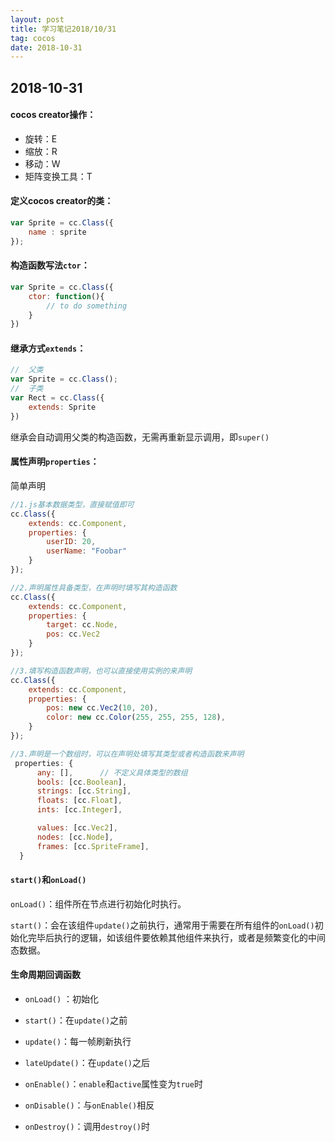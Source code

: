 ```yaml
---
layout: post
title: 学习笔记2018/10/31
tag: cocos
date: 2018-10-31
---
```




## 2018-10-31

#### cocos creator操作：

* 旋转：E
* 缩放：R
* 移动：W
* 矩阵变换工具：T

#### 定义cocos creator的类：

```javascript
var Sprite = cc.Class({
    name : sprite
});
```

#### 构造函数写法`ctor`：

```javascript
var Sprite = cc.Class({
	ctor: function(){
        // to do something
	}
})
```

#### 继承方式`extends`：

```javascript
//	父类
var Sprite = cc.Class();
//	子类
var Rect = cc.Class({
    extends: Sprite
})
```

继承会自动调用父类的构造函数，无需再重新显示调用，即`super()`

#### 属性声明`properties`：

简单声明

```javascript
//1.js基本数据类型，直接赋值即可
cc.Class({
    extends: cc.Component,
    properties: {
        userID: 20,
        userName: "Foobar"
    }
});

//2.声明属性具备类型，在声明时填写其构造函数
cc.Class({
    extends: cc.Component,
    properties: {
        target: cc.Node,
        pos: cc.Vec2
    }
});

//3.填写构造函数声明，也可以直接使用实例的来声明
cc.Class({
    extends: cc.Component,
    properties: {
        pos: new cc.Vec2(10, 20),
      	color: new cc.Color(255, 255, 255, 128),
    }
});

//3.声明是一个数组时，可以在声明处填写其类型或者构造函数来声明
 properties: {
      any: [],      // 不定义具体类型的数组
      bools: [cc.Boolean],
      strings: [cc.String],
      floats: [cc.Float],
      ints: [cc.Integer],

      values: [cc.Vec2],
      nodes: [cc.Node],
      frames: [cc.SpriteFrame],
  }
```



#### `start()`和`onLoad()`

`onLoad()`：组件所在节点进行初始化时执行。

`start()`：会在该组件`update()`之前执行，通常用于需要在所有组件的`onLoad()`初始化完毕后执行的逻辑，如该组件要依赖其他组件来执行，或者是频繁变化的中间态数据。

#### 生命周期回调函数

* `onLoad()` ：初始化

* `start()`：在`update()`之前
* `update()`：每一帧刷新执行
* `lateUpdate()`：在`update()`之后
* `onEnable()`：`enable`和`active`属性变为`true`时
* `onDisable()`：与`onEnable()`相反
* `onDestroy()`：调用`destroy()`时


